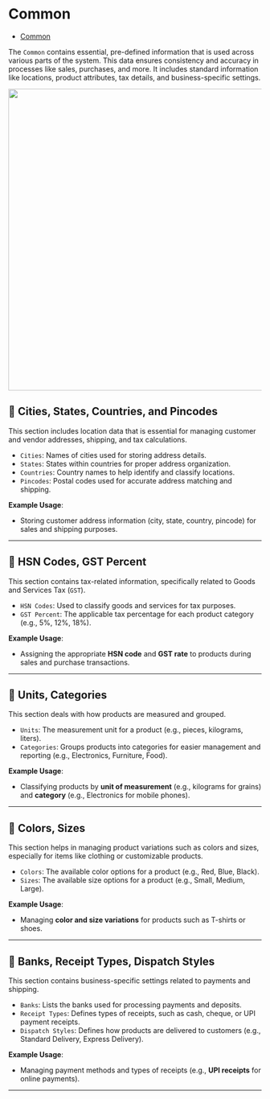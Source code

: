 # Common

- [Common](#section-1)

<a name="section-1"></a>


The `Common` contains essential, pre-defined information that is used across various parts of the system. This data ensures consistency and accuracy in processes like sales, purchases, and more. It includes standard information like locations, product attributes, tax details, and business-specific settings.

<img src="/docs/images/billing/common.png" width="600" />

## 📌 Cities, States, Countries, and Pincodes

This section includes location data that is essential for managing customer and vendor addresses, shipping, and tax calculations.

- `Cities`: Names of cities used for storing address details.
- `States`: States within countries for proper address organization.
- `Countries`: Country names to help identify and classify locations.
- `Pincodes`: Postal codes used for accurate address matching and shipping.

**Example Usage**:
- Storing customer address information (city, state, country, pincode) for sales and shipping purposes.

---

## 📌 HSN Codes, GST Percent

This section contains tax-related information, specifically related to Goods and Services Tax (`GST`).

- `HSN Codes`: Used to classify goods and services for tax purposes.
- `GST Percent`: The applicable tax percentage for each product category (e.g., 5%, 12%, 18%).

**Example Usage**:
- Assigning the appropriate **HSN code** and **GST rate** to products during sales and purchase transactions.

---

## 📌 Units, Categories

This section deals with how products are measured and grouped.

- `Units`: The measurement unit for a product (e.g., pieces, kilograms, liters).
- `Categories`: Groups products into categories for easier management and reporting (e.g., Electronics, Furniture, Food).

**Example Usage**:
- Classifying products by **unit of measurement** (e.g., kilograms for grains) and **category** (e.g., Electronics for mobile phones).

---

## 📌 Colors, Sizes

This section helps in managing product variations such as colors and sizes, especially for items like clothing or customizable products.

- `Colors`: The available color options for a product (e.g., Red, Blue, Black).
- `Sizes`: The available size options for a product (e.g., Small, Medium, Large).

**Example Usage**:
- Managing **color and size variations** for products such as T-shirts or shoes.

---

## 📌 Banks, Receipt Types, Dispatch Styles

This section contains business-specific settings related to payments and shipping.

- `Banks`: Lists the banks used for processing payments and deposits.
- `Receipt Types`: Defines types of receipts, such as cash, cheque, or UPI payment receipts.
- `Dispatch Styles`: Defines how products are delivered to customers (e.g., Standard Delivery, Express Delivery).

**Example Usage**:
- Managing payment methods and types of receipts (e.g., **UPI receipts** for online payments).

---


